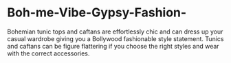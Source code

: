# Boh-me-Vibe-Gypsy-Fashion-
Bohemian tunic tops and caftans are effortlessly chic and can dress up your casual wardrobe giving you a Bollywood fashionable style statement. Tunics and caftans can be figure flattering if you choose the right styles and wear with the correct accessories.
